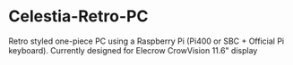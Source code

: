 # Celestia-Retro-PC
Retro styled one-piece PC using a Raspberry Pi (Pi400 or SBC + Official Pi keyboard). Currently designed for Elecrow CrowVision 11.6" display
